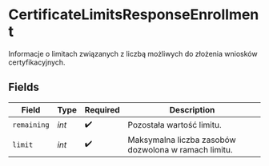 # CertificateLimitsResponseEnrollment

Informacje o limitach związanych z liczbą możliwych do złożenia wniosków certyfikacyjnych.


## Fields

| Field                                                | Type                                                 | Required                                             | Description                                          |
| ---------------------------------------------------- | ---------------------------------------------------- | ---------------------------------------------------- | ---------------------------------------------------- |
| `remaining`                                          | *int*                                                | :heavy_check_mark:                                   | Pozostała wartość limitu.                            |
| `limit`                                              | *int*                                                | :heavy_check_mark:                                   | Maksymalna liczba zasobów dozwolona w ramach limitu. |